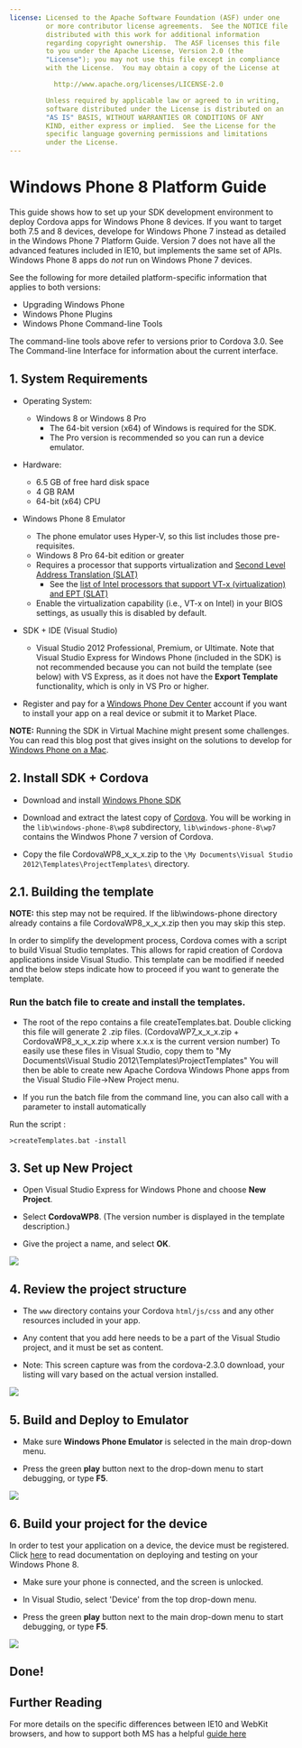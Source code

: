 ```yaml
---
license: Licensed to the Apache Software Foundation (ASF) under one
         or more contributor license agreements.  See the NOTICE file
         distributed with this work for additional information
         regarding copyright ownership.  The ASF licenses this file
         to you under the Apache License, Version 2.0 (the
         "License"); you may not use this file except in compliance
         with the License.  You may obtain a copy of the License at

           http://www.apache.org/licenses/LICENSE-2.0

         Unless required by applicable law or agreed to in writing,
         software distributed under the License is distributed on an
         "AS IS" BASIS, WITHOUT WARRANTIES OR CONDITIONS OF ANY
         KIND, either express or implied.  See the License for the
         specific language governing permissions and limitations
         under the License.
---
```


# Windows Phone 8 Platform Guide

This guide shows how to set up your SDK development environment to
deploy Cordova apps for Windows Phone 8 devices. If you want to target
both 7.5 and 8 devices, develope for Windows Phone 7 instead as
detailed in the Windows Phone 7 Platform Guide.  Version 7 does not
have all the advanced features included in IE10, but implements the
same set of APIs. Windows Phone 8 apps do _not_ run on Windows Phone 7
devices.

See the following for more detailed platform-specific information that
applies to both versions:

* Upgrading Windows Phone
* Windows Phone Plugins
* Windows Phone Command-line Tools

The command-line tools above refer to versions prior to Cordova 3.0.
See The Command-line Interface for information about the
current interface.

## 1. System Requirements

- Operating System:
    - Windows 8 or Windows 8 Pro
        - The 64-bit version (x64) of Windows is required for the SDK.
        - The Pro version is recommended so you can run a device emulator.

- Hardware:
    - 6.5 GB of free hard disk space
    - 4 GB RAM
    - 64-bit (x64) CPU

- Windows Phone 8 Emulator
    - The phone emulator uses Hyper-V, so this list includes those pre-requisites.
    - Windows 8 Pro 64-bit edition or greater
    - Requires a processor that supports virtualization and [Second Level Address Translation (SLAT)](http://en.wikipedia.org/wiki/Second_Level_Address_Translation)
        - See the [list of Intel processors that support VT-x (virtualization) and EPT (SLAT)](http://ark.intel.com/Products/VirtualizationTechnology)
    - Enable the virtualization capability (i.e., VT-x on Intel) in your BIOS settings, as usually this is disabled by default.

- SDK + IDE (Visual Studio)
    - Visual Studio 2012 Professional, Premium, or Ultimate. Note that Visual Studio Express for Windows Phone (included in the SDK) is not recommended because you can not build the template (see below) with VS Express, as it does not have the __Export Template__ functionality, which is only in VS Pro or higher.

- Register and pay for a [Windows Phone Dev Center](http://dev.windowsphone.com/en-us/publish) account if you want to install your app on a real device or submit it to Market Place.

__NOTE:__ Running the SDK in Virtual Machine might present some challenges. You can read this blog post that gives insight on the solutions to develop for [Windows Phone on a Mac](http://aka.ms/BuildaWP8apponaMac).

## 2. Install SDK + Cordova

- Download and install [Windows Phone SDK](http://www.microsoft.com/en-us/download/details.aspx?id=35471)

- Download and extract the latest copy of [Cordova](http://phonegap.com/download). You will be working in the `lib\windows-phone-8\wp8` subdirectory, `lib\windows-phone-8\wp7` contains the Windwos Phone 7 version of Cordova.

- Copy the file CordovaWP8_x_x_x.zip to the `\My Documents\Visual Studio 2012\Templates\ProjectTemplates\` directory.

## 2.1. Building the template

__NOTE:__ this step may not be required.  If the lib\windows-phone directory already contains a file CordovaWP8_x_x_x.zip then you may skip this step.

In order to simplify the development process, Cordova comes with a script to build Visual Studio templates. This allows for rapid creation of Cordova applications inside Visual Studio. This template can be modified if needed and the below steps indicate how to proceed if you want to generate the template.

### Run the batch file to create and install the templates.

- The root of the repo contains a file createTemplates.bat.  Double clicking this file will generate 2 .zip files. (CordovaWP7_x_x_x.zip + CordovaWP8_x_x_x.zip where x.x.x is the current version number)  To easily use these files in Visual Studio, copy them to 
"My Documents\Visual Studio 2012\Templates\ProjectTemplates\" You will then be able to create new Apache Cordova Windows Phone apps from the Visual Studio File->New Project menu.

- If you run the batch file from the command line, you can also call with a parameter to install automatically

Run the script :

    >createTemplates.bat -install

## 3. Set up New Project

- Open Visual Studio Express for Windows Phone and choose __New Project__.

- Select __CordovaWP8__. (The version number is displayed in the template description.)

- Give the project a name, and select __OK__.

![](img/guide/platforms/wp8/StandAloneTemplate.png)

## 4. Review the project structure

- The `www` directory contains your Cordova `html/js/css` and any other resources included in your app.

- Any content that you add here needs to be a part of the Visual Studio project, and it must be set as content.

- Note: This screen capture was from the cordova-2.3.0 download, your listing will vary based on the actual version installed.

![](img/guide/platforms/wp8/projectStructure.png)

## 5. Build and Deploy to Emulator

- Make sure __Windows Phone Emulator__ is selected in the main drop-down menu.

- Press the green __play__ button next to the drop-down menu to start debugging, or type __F5__.

![](img/guide/platforms/wp8/BuildEmulator.png)

## 6. Build your project for the device

In order to test your application on a device, the device must be registered. Click [here][register-url] to read documentation on deploying and testing on your Windows Phone 8.

- Make sure your phone is connected, and the screen is unlocked.

- In Visual Studio, select 'Device' from the top drop-down menu.

- Press the green __play__ button next to the main drop-down menu to start debugging, or type __F5__.

![](img/guide/platforms/wp7/wpd.png)

## Done!

## Further Reading

For more details on the specific differences between IE10 and WebKit browsers, and how to support both MS has a helpful [guide here](http://blogs.windows.com/windows_phone/b/wpdev/archive/2012/11/15/adapting-your-webkit-optimized-site-for-internet-explorer-10.aspx)

[register-url]: http://msdn.microsoft.com/en-us/library/windowsphone/develop/ff402565(v=vs.105).aspx

